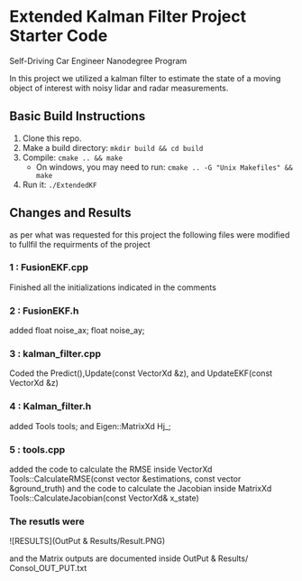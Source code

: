 # Extended Kalman Filter Project Starter Code
Self-Driving Car Engineer Nanodegree Program

In this project we  utilized a kalman filter to estimate the state of a moving object of interest with noisy lidar and radar measurements.  


## Basic Build Instructions

1. Clone this repo.
2. Make a build directory: `mkdir build && cd build`
3. Compile: `cmake .. && make` 
   * On windows, you may need to run: `cmake .. -G "Unix Makefiles" && make`
4. Run it: `./ExtendedKF `


## Changes and Results

as per what was requested for this project the following files were modified to fullfil the requirments of the project

   ### 1 : FusionEKF.cpp

Finished all the initializations indicated in the comments

   ### 2 : FusionEKF.h

added   float noise_ax;
        float noise_ay;

   ### 3 : kalman_filter.cpp

Coded the Predict(),Update(const VectorXd &z), and UpdateEKF(const VectorXd &z)

   ### 4 : Kalman_filter.h

added   Tools tools;
and
        Eigen::MatrixXd Hj_; 

   ### 5 : tools.cpp

added the code to calculate the RMSE inside 
VectorXd Tools::CalculateRMSE(const vector<VectorXd> &estimations,
                              const vector<VectorXd> &ground_truth)
and the code to calculate the Jacobian inside 
    MatrixXd Tools::CalculateJacobian(const VectorXd& x_state)
    
   ### The resutls were
    
   ![RESULTS](OutPut & Results/Result.PNG)
   
   and the Matrix outputs are documented inside OutPut & Results/ Consol_OUT_PUT.txt
   

    














